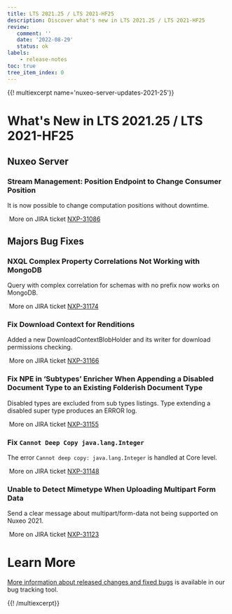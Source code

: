 ```yaml
---
title: LTS 2021.25 / LTS 2021-HF25
description: Discover what's new in LTS 2021.25 / LTS 2021-HF25
review:
   comment: ''
   date: '2022-08-29'
   status: ok
labels:
    - release-notes
toc: true
tree_item_index: 0
---
```


{{! multiexcerpt name='nuxeo-server-updates-2021-25'}}
# What's New in LTS 2021.25 / LTS 2021-HF25

## Nuxeo Server

### Stream Management: Position Endpoint to Change Consumer Position

It is now possible to change computation positions without downtime.

<i class="fa fa-long-arrow-right" aria-hidden="true"></i>&nbsp;More on JIRA ticket [NXP-31086](https://jira.nuxeo.com/browse/NXP-31086)

## Majors Bug Fixes

### NXQL Complex Property Correlations Not Working with MongoDB

Query with complex correlation for schemas with no prefix now works on MongoDB.

<i class="fa fa-long-arrow-right" aria-hidden="true"></i>&nbsp;More on JIRA ticket [NXP-31174](https://jira.nuxeo.com/browse/NXP-31174)

### Fix Download Context for Renditions

Added a new DownloadContextBlobHolder and its writer for download permissions checking.

<i class="fa fa-long-arrow-right" aria-hidden="true"></i>&nbsp;More on JIRA ticket [NXP-31166](https://jira.nuxeo.com/browse/NXP-31166)

### Fix NPE in ‘Subtypes’ Enricher When Appending a Disabled Document Type to an Existing Folderish Document Type

Disabled types are excluded from sub types listings. Type extending a disabled super type produces an ERROR log.

<i class="fa fa-long-arrow-right" aria-hidden="true"></i>&nbsp;More on JIRA ticket [NXP-31155](https://jira.nuxeo.com/browse/NXP-31155)

### Fix `Cannot Deep Copy java.lang.Integer`

The error `Cannot deep copy: java.lang.Integer` is handled at Core level.

<i class="fa fa-long-arrow-right" aria-hidden="true"></i>&nbsp;More on JIRA ticket [NXP-31148](https://jira.nuxeo.com/browse/NXP-31148)

### Unable to Detect Mimetype When Uploading Multipart Form Data

Send a clear message about multipart/form-data not being supported on Nuxeo 2021.

<i class="fa fa-long-arrow-right" aria-hidden="true"></i>&nbsp;More on JIRA ticket [NXP-31123](https://jira.nuxeo.com/browse/NXP-31123)

# Learn More

[More information about released changes and fixed bugs](https://jira.nuxeo.com/secure/ReleaseNote.jspa?projectId=10011&version=21753) is available in our bug tracking tool.

{{! /multiexcerpt}}
